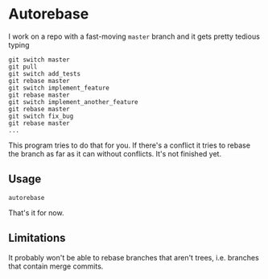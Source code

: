 # Autorebase

I work on a repo with a fast-moving `master` branch and it gets pretty tedious typing

```
git switch master
git pull
git switch add_tests
git rebase master
git switch implement_feature
git rebase master
git switch implement_another_feature
git rebase master
git switch fix_bug
git rebase master
...
```

This program tries to do that for you. If there's a conflict it tries to rebase the branch as far as it can without conflicts. It's not finished yet.

## Usage

    autorebase

That's it for now.

## Limitations

It probably won't be able to rebase branches that aren't trees, i.e. branches that contain merge commits.
